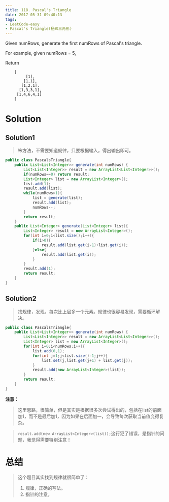 ```yaml
---
title: 118. Pascal's Triangle
date: 2017-05-31 09:40:13
tags:
- LeetCode-easy
- Pascal's Triangle(杨辉三角形)
---
```


Given numRows, generate the first numRows of Pascal's triangle.

For example, given numRows = 5,

Return

		[
		     [1],
		    [1,1],
		   [1,2,1],
		  [1,3,3,1],
		 [1,4,6,4,1]
		]

<!-- more -->
# Solution

## Solution1

>笨方法，不需要知道规律，只要根据输入，得出输出即可。

```java
public class PascalsTriangle{
    public List<List<Integer>> generate(int numRows) {
        List<List<Integer>> result = new ArrayList<List<Integer>>();
        if(numRows==0) return result;
        List<Integer> list = new ArrayList<Integer>();
        list.add(1);
        result.add(list);
        while(numRows>1){
            list = generate(list);
            result.add(list);
            numRows--;
        }
        return result;
    }
    public List<Integer> generate(List<Integer> list){
        List<Integer> result = new ArrayList<Integer>();
        for(int i=0;i<list.size();i++){
            if(i>0){
                result.add(list.get(i-1)+list.get(i));
            }else{
                result.add(list.get(i));
            }
        }
        result.add(1);
        return result;
    }
}
```

## Solution2

>找规律，发现，每次比上层多一个元素。规律也很容易发现，需要循环解决。


```java
public class PascalsTriangle{
    public List<List<Integer>> generate(int numRows) {
        List<List<Integer>> result = new ArrayList<List<Integer>>();
        List<Integer> list = new ArrayList<Integer>();
        for(int i=0;i<numRows;i++){
            list.add(0,1);
            for(int j=1;j<list.size()-1;j++){
                list.set(j,list.get(j+1) + list.get(j));
            }
            result.add(new ArrayList<Integer>(list));
        }
        return result;
    }
}
```

**注意：**

>这里思路，很简单，但是其实是根据很多次尝试得出的，包括在list的前面加1，而不是最后加1，因为如果在后面加一，会导致每次获取当前值变得复杂。

>`result.add(new ArrayList<Integer>(list));`这行犯了错误，是指针的问题，我觉得需要特别注意！

# 总结

>这个题目其实找到规律就很简单了：
> 1. 规律，正确的写法。
> 2. 指针的注意。